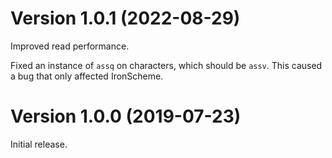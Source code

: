 # Version 1.0.1 (2022-08-29)

Improved read performance.

Fixed an instance of `assq` on characters, which should be `assv`.
This caused a bug that only affected IronScheme.

# Version 1.0.0 (2019-07-23)

Initial release.
